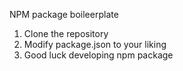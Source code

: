 NPM package boileerplate

1. Clone the repository
2. Modify package.json to your liking
3. Good luck developing npm package